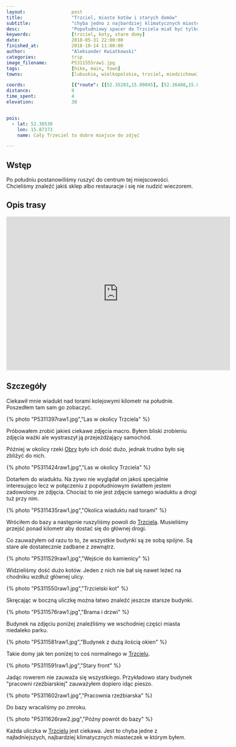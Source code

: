 ```yaml
---
layout:                 post
title:                  "Trzciel, miasto kotów i starych domów"
subtitle:               "chyba jedno z najbardziej klimatycznych miasteczek gdzie co chwilę mógłbym robić zdjęcia"
desc:                   "Popołudniowy spacer do Trzciela miał być tylko do sklepu. Nikt nie przewidywał, że znajdziemy tyle ciekawych miejsc i zobaczymy tyle kotów. Zdjęć ostatecznie nie zrobiłem tak dużo ale miasto to ma potencjał na sam wyjazd na zdjęcia."
keywords:               [trzciel, koty, stare domy]
date:                   2018-05-31 22:00:00
finished_at:            2018-10-14 11:00:00
author:                 "Aleksander Kwiatkowski"
categories:             trip
image_filename:         P5311555raw1.jpg
tags:                   [hike, main, town]
towns:                  [lubuskie, wielkopolskie, trzciel, miedzichowo]

coords:                 [{"route": [[52.35283,15.89045], [52.36488,15.89354], [52.36986,15.88625], [52.36635,15.87140], [52.36357,15.87372], [52.36645,15.87715]], "type": "hike"}]
distance:               9
time_spent:             4
elevation:              38


pois:
  - lat: 52.36530
    lon: 15.87373
    name: Cały Trzeciel to dobre miejsce do zdjęć

---
```


[wiki-linia-373]: https://pl.wikipedia.org/wiki/Linia_kolejowa_nr_373
[wiki-trzciel]: https://pl.wikipedia.org/wiki/Trzciel
[wiki-obra]: https://pl.wikipedia.org/wiki/Obra_(rzeka)

## Wstęp

Po południu postanowiliśmy ruszyć do centrum tej miejscowości.
Chcieliśmy znaleźć jakiś sklep albo restauracje i się nie nudzić wieczorem.

## Opis trasy

<iframe height='405' width='590' frameborder='0' allowtransparency='true' scrolling='no' src='https://www.strava.com/activities/1616517215/embed/a48645dd4bf4440d15338f13d512ddfd8ccd0caa'></iframe>


## Szczegóły

Ciekawił mnie wiadukt nad torami kolejowymi kilometr na południe. Poszedłem tam
sam go zobaczyć.

{% photo "P5311397raw1.jpg","Las w okolicy Trzciela" %}

Próbowałem zrobić jakieś ciekawe zdjęcia macro. Byłem bliski zrobieniu zdjęcia
ważki ale wystraszył ją przejeżdżający samochód.

Później w okolicy rzeki [Obry][wiki-obra] było ich dość dużo, jednak trudno było się
zbliżyć do nich.

{% photo "P5311424raw1.jpg","Las w okolicy Trzciela" %}

Dotarłem do wiaduktu. Na żywo nie wyglądał on jakoś specjalnie interesująco
lecz w połączeniu z popołudniowym światłem jestem zadowolony ze zdjęcia.
Chociaż to nie jest zdjęcie samego wiaduktu a drogi tuż przy nim.

{% photo "P5311435raw1.jpg","Okolica wiaduktu nad torami" %}

Wróciłem do bazy a następnie ruszyliśmy powoli do [Trzciela][wiki-trzciel].
Musieliśmy przejść ponad kilometr aby dostać się do głównej drogi.

Co zauważyłem od razu to to, że wszystkie budynki są ze sobą spójne.
Są stare ale dostatecznie zadbane z zewnątrz.

{% photo "P5311529raw1.jpg","Wejście do kamienicy" %}

Widzieliśmy dość dużo kotów. Jeden z nich nie bał się nawet leżeć na chodniku
wzdłuż głównej ulicy.

{% photo "P5311550raw1.jpg","Trzcielski kot" %}

Skręcając w boczną uliczkę można łatwo znaleźć jeszcze starsze budynki.

{% photo "P5311576raw1.jpg","Brama i drzwi" %}

Budynek na zdjęciu poniżej znaleźliśmy we wschodniej części miasta niedaleko
parku.

{% photo "P5311581raw1.jpg","Budynek z dużą ilością okien" %}

Takie domy jak ten poniżej to coś normalnego w [Trzcielu][wiki-trzciel].

{% photo "P5311591raw1.jpg","Stary front" %}

Jadąc rowerem nie zauważa się wszystkiego. Przykładowo stary budynek
"pracowni rzeźbiarskiej" zauważyłem dopiero idąc pieszo.

{% photo "P5311602raw1.jpg","Pracownia rzeźbiarska" %}

Do bazy wracaliśmy po zmroku.

{% photo "P5311626raw2.jpg","Późny powrót do bazy" %}

Każda uliczka w [Trzcielu][wiki-trzciel] jest ciekawa. Jest to chyba jedne
z najładniejszych, najbardziej klimatycznych miasteczek w którym byłem.
